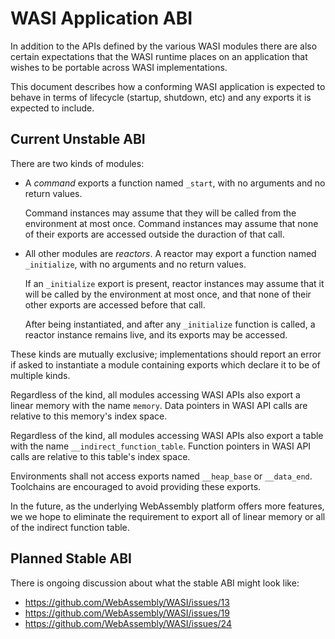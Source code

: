 WASI Application ABI
====================

In addition to the APIs defined by the various WASI modules there
are also certain expectations that the WASI runtime places on an application
that wishes to be portable across WASI implementations.

This document describes how a conforming WASI application is expected to behave
in terms of lifecycle (startup, shutdown, etc) and any exports it is expected to
include.

Current Unstable ABI
--------------------

There are two kinds of modules:

 - A *command* exports a function named `_start`, with no arguments and no return
   values.

   Command instances may assume that they will be called from the environment
   at most once. Command instances may assume that none of their exports are
   accessed outside the duraction of that call.

 - All other modules are *reactors*. A reactor may export a function named
   `_initialize`, with no arguments and no return values.

   If an `_initialize` export is present, reactor instances may assume that it
   will be called by the environment at most once, and that none of their
   other exports are accessed before that call.

   After being instantiated, and after any `_initialize` function is called,
   a reactor instance remains live, and its exports may be accessed.

These kinds are mutually exclusive; implementations should report an error if
asked to instantiate a module containing exports which declare it to be of
multiple kinds.

Regardless of the kind, all modules accessing WASI APIs also export a linear
memory with the name `memory`. Data pointers in WASI API calls are relative to
this memory's index space.

Regardless of the kind, all modules accessing WASI APIs also export a table
with the name `__indirect_function_table`. Function pointers in WASI API calls
are relative to this table's index space.

Environments shall not access exports named `__heap_base` or `__data_end`.
Toolchains are encouraged to avoid providing these exports.

In the future, as the underlying WebAssembly platform offers more features, we
we hope to eliminate the requirement to export all of linear memory or all of
the indirect function table.

Planned Stable ABI
------------------

There is ongoing discussion about what the stable ABI might look like:

- https://github.com/WebAssembly/WASI/issues/13
- https://github.com/WebAssembly/WASI/issues/19
- https://github.com/WebAssembly/WASI/issues/24
